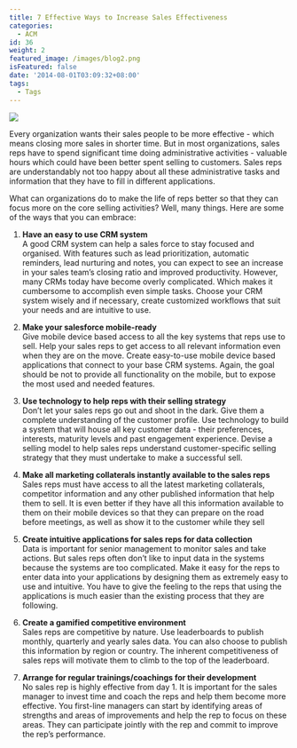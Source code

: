 ```yaml
---
title: 7 Effective Ways to Increase Sales Effectiveness
categories:
  - ACM
id: 36
weight: 2
featured_image: /images/blog2.png
isFeatured: false
date: '2014-08-01T03:09:32+08:00'
tags:
  - Tags
---
```

![](/images/blog2.png)

Every organization wants their sales people to be more effective - which means closing more sales in shorter time. But in most organizations, sales reps have to spend significant time doing administrative activities - valuable hours which could have been better spent selling to customers. <a id="more"></a>Sales reps are understandably not too happy about all these administrative tasks and information that they have to fill in different applications.

What can organizations do to make the life of reps better so that they can focus more on the core selling activities? Well, many things. Here are some of the ways that you can embrace:

1.  **Have an easy to use CRM system**  
    A good CRM system can help a sales force to stay focused and organised. With features such as lead prioritization, automatic reminders, lead nurturing and notes, you can expect to see an increase in your sales team’s closing ratio and improved productivity. However, many CRMs today have become overly complicated. Which makes it cumbersome to accomplish even simple tasks. Choose your CRM system wisely and if necessary, create customized workflows that suit your needs and are intuitive to use.
2.  **Make your salesforce mobile-ready**  
    Give mobile device based access to all the key systems that reps use to sell. Help your sales reps to get access to all relevant information even when they are on the move. Create easy-to-use mobile device based applications that connect to your base CRM systems. Again, the goal should be not to provide all functionality on the mobile, but to expose the most used and needed features.

3.  **Use technology to help reps with their selling strategy**  
    Don’t let your sales reps go out and shoot in the dark. Give them a complete understanding of the customer profile. Use technology to build a system that will house all key customer data - their preferences, interests, maturity levels and past engagement experience. Devise a selling model to help sales reps understand customer-specific selling strategy that they must undertake to make a successful sell.

4.  **Make all marketing collaterals instantly available to the sales reps**  
    Sales reps must have access to all the latest marketing collaterals, competitor information and any other published information that help them to sell. It is even better if they have all this information available to them on their mobile devices so that they can prepare on the road before meetings, as well as show it to the customer while they sell

5.  **Create intuitive applications for sales reps for data collection**  
    Data is important for senior management to monitor sales and take actions. But sales reps often don’t like to input data in the systems because the systems are too complicated. Make it easy for the reps to enter data into your applications by designing them as extremely easy to use and intuitive. You have to give the feeling to the reps that using the applications is much easier than the existing process that they are following.

6.  **Create a gamified competitive environment**  
    Sales reps are competitive by nature. Use leaderboards to publish monthly, quarterly and yearly sales data. You can also choose to publish this information by region or country. The inherent competitiveness of sales reps will motivate them to climb to the top of the leaderboard.

7.  **Arrange for regular trainings/coachings for their development**  
    No sales rep is highly effective from day 1\. It is important for the sales manager to invest time and coach the reps and help them become more effective. You first-line managers can start by identifying areas of strengths and areas of improvements and help the rep to focus on these areas. They can participate jointly with the rep and commit to improve the rep’s performance.
